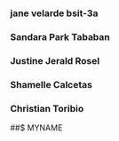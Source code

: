 ### jane velarde bsit-3a
### Sandara Park Tababan
### Justine Jerald Rosel
### Shamelle Calcetas
### Christian Toribio

##$ MYNAME


